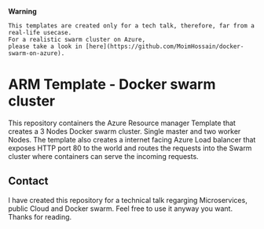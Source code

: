  

**Warning**

````
This templates are created only for a tech talk, therefore, far from a real-life usecase. 
For a realistic swarm cluster on Azure, 
please take a look in [here](https://github.com/MoimHossain/docker-swarm-on-azure).
````




# ARM Template - Docker swarm cluster 

This repository containers the Azure Resource manager Template that creates a 3 Nodes Docker swarm cluster.
Single master and two worker Nodes. 
The template also creates a internet facing Azure Load balancer that exposes HTTP port 80 to the world and routes the requests into the Swarm cluster where containers can serve the incoming requests.

## Contact

I have created this repository for a technical talk regarging Microservices, public Cloud and Docker swarm. Feel free to use it anyway you want. Thanks for reading.
